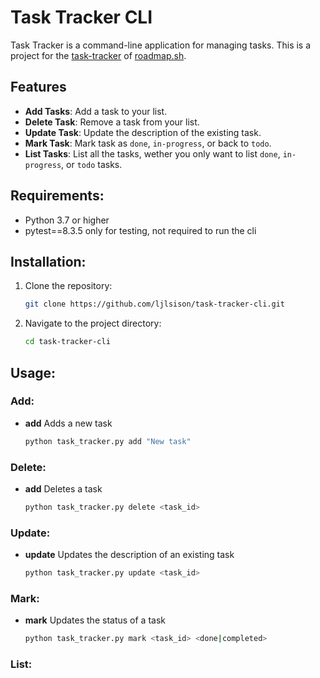 # Task Tracker CLI

Task Tracker is a command-line application for managing tasks.
This is a project for the [task-tracker](https://roadmap.sh/projects/task-tracker) of [roadmap.sh](https://roadmap.sh/).

## Features

- **Add Tasks**: Add a task to your list.
- **Delete Task**: Remove a task from your list.
- **Update Task**: Update the description of the existing task.
- **Mark Task**: Mark task as `done`, `in-progress`, or back to `todo`.
- **List Tasks**: List all the tasks, wether you only want to list `done`, `in-progress`, or `todo` tasks.

## Requirements:

- Python 3.7 or higher
- pytest==8.3.5 only for testing, not required to run the cli

## Installation:

1. Clone the repository:

   ```bash
   git clone https://github.com/ljlsison/task-tracker-cli.git
   ```

2. Navigate to the project directory:

   ```bash
   cd task-tracker-cli
   ```

## Usage:

### Add:

- **add** Adds a new task

  ```bash
  python task_tracker.py add "New task"
  ```

### Delete:

- **add** Deletes a task

  ```bash
  python task_tracker.py delete <task_id>
  ```

### Update:

- **update** Updates the description of an existing task

  ```bash
  python task_tracker.py update <task_id>
  ```

### Mark:

- **mark** Updates the status of a task

  ```bash
  python task_tracker.py mark <task_id> <done|completed>
  ```

### List:
